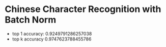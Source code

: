 # Chinese Character Recognition with Batch Norm

* top 1 accuracy: 0.9249791286257038
* top k accuracy 0.9747623788455786